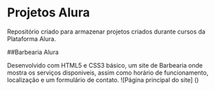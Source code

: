 # Projetos Alura
 Repositório criado para armazenar projetos criados durante cursos da Plataforma Alura.

 ##Barbearia Alura

 Desenvolvido com HTML5 e CSS3 básico, um site de Barbearia onde mostra os serviços disponiveis, assim como horário de funcionamento, localização e um formulário de contato.
    ![Página principal do site] ()

